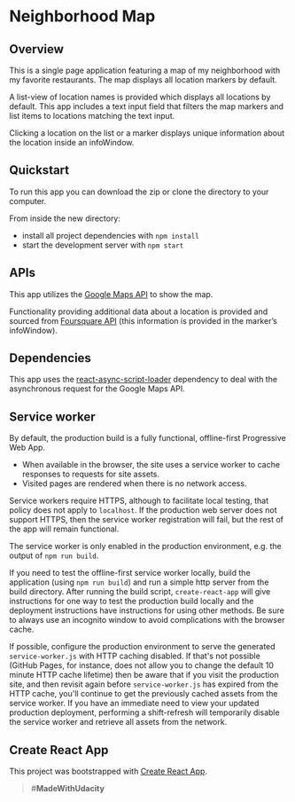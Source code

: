 # Neighborhood Map

## Overview

This is a single page application featuring a map of my neighborhood with my favorite restaurants.
The map displays all location markers by default.

A list-view of location names is provided which displays all locations by default.
This app includes a text input field that filters the map markers and list items to locations matching the text input.

Clicking a location on the list or a marker displays unique information about the location inside an infoWindow.

## Quickstart

To run this app you can download the zip or clone the directory to your computer.

From inside the new directory:
* install all project dependencies with `npm install`
* start the development server with `npm start`

## APIs
This app utilizes the [Google Maps API](https://developers.google.com/maps/documentation/javascript/tutorial) to show the map.

Functionality providing additional data about a location is provided and sourced from [Foursquare API](https://developer.foursquare.com/) (this information is provided in the marker’s infoWindow).

## Dependencies

This app uses the [react-async-script-loader](https://www.npmjs.com/package/react-async-script-loader) dependency to deal with the asynchronous request for the Google Maps API.

## Service worker

By default, the production build is a fully functional, offline-first Progressive Web App.

* When available in the browser, the site uses a service worker to cache responses to requests for site assets.
* Visited pages are rendered when there is no network access.

Service workers require HTTPS, although to facilitate local testing, that policy does not apply to `localhost`. If the production web server does not support HTTPS, then the service worker registration will fail, but the rest of the app will remain functional.

The service worker is only enabled in the production environment, e.g. the output of `npm run build`.

If you need to test the offline-first service worker locally, build the application (using `npm run build`) and run a simple http server from the build directory. After running the build script, `create-react-app` will give instructions for one way to test the production build locally and the deployment instructions have instructions for using other methods. Be sure to always use an incognito window to avoid complications with the browser cache.

If possible, configure the production environment to serve the generated `service-worker.js` with HTTP caching disabled. If that's not possible (GitHub Pages, for instance, does not allow you to change the default 10 minute HTTP cache lifetime) then be aware that if you visit the production site, and then revisit again before `service-worker.js` has expired from the HTTP cache, you'll continue to get the previously cached assets from the service worker. If you have an immediate need to view your updated production deployment, performing a shift-refresh will temporarily disable the service worker and retrieve all assets from the network.

## Create React App

This project was bootstrapped with [Create React App](https://github.com/facebookincubator/create-react-app).

> #**MadeWithUdacity**